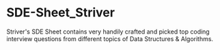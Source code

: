 # SDE-Sheet_Striver
Striver's SDE Sheet contains very handily crafted and picked top coding interview questions from different topics of Data Structures &amp; Algorithms.
